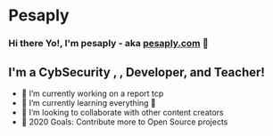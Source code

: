 
# Pesaply
### Hi there Yo!, I'm pesaply - aka [pesaply.com][website] 👋

## I'm a CybSecurity , , Developer, and Teacher!
- 🔭 I’m currently working on a report tcp
- 🌱 I’m currently learning everything 🤣
- 👯 I’m looking to collaborate with other content creators
- 🥅 2020 Goals: Contribute more to Open Source projects

[website]: https://pesaply.com
[twitter]: https://twitter.com/macfranci
[linkedin]: https://linkedin.com/in/pesaply
